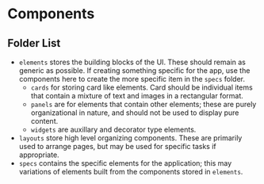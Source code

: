 # Components

## Folder List

- `elements` stores the building blocks of the UI. These should remain as generic as possible. If creating something specific for the app, use the components here to create the more specific item in the `specs` folder.
  - `cards` for storing card like elements. Card should be individual items that contain a mixture of text and images in a rectangular format.
  - `panels` are for elements that contain other elements; these are purely organizational in nature, and should not be used to display pure content.
  - `widgets` are auxillary and decorator type elements.
- `layouts` store high level organizing components. These are primarily used to arrange pages, but may be used for specific tasks if appropriate.
- `specs` contains the specific elements for the application; this may variations of elements built from the components stored in `elements`.
